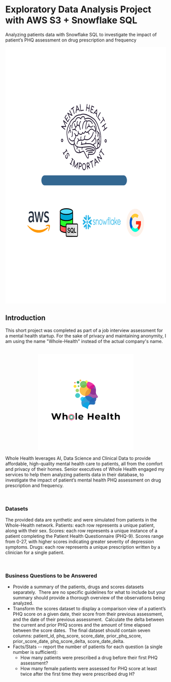 # Exploratory Data Analysis Project with AWS S3 + Snowflake SQL
Analyzing patients data with Snowflake SQL to investigate the impact of patient’s PHQ assessment on drug prescription and frequency

<div align="center">
    <img src="images/Whole-Health portfolio featured image.png" alt="Whole Health Logo" style="width: 800px; height: 800px;">
</div>


## Introduction

This short project was completed as part of a job interview assessment for a mental health startup. For the sake of privacy and maintaining anonymity, I am using the name "Whole-Health" instead of the actual company's name.

<br>

<div align="center">
    <img src="images/Whole Health Company Logo.png" alt="Whole Health Logo" style="width: 300px; height: 300px;">
</div>


Whole Health leverages AI, Data Science and Clinical Data to provide affordable, high-quality mental health care to patients, all from the comfort and privacy of their homes.
Senior executives of Whole Health engaged my services to help them analyzing patients data in their database, to investigate the impact of patient’s mental health PHQ assessment on drug prescription and frequency.


<br>


### Datasets
The provided data are synthetic and were simulated from patients in the Whole-Health network.
Patients: each row represents a unique patient, along with their sex.
Scores: each row represents a unique instance of a patient completing the Patient Health Questionnaire (PHQ-9). Scores range from 0-27, with higher scores indicating greater severity of depression symptoms.
Drugs: each row represents a unique prescription written by a clinician for a single patient.

<br>


### Business Questions to be Answered
- Provide a summary of the patients, drugs and scores datasets separately.  There are no specific guidelines for what to include but your summary should provide a thorough overview of the observations being analyzed.
- Transform the scores dataset to display a comparison view of a patient’s PHQ score on a given date, their score from their previous assessment, and the date of their previous assessment.  Calculate the delta between the current and prior PHQ scores and the amount of time elapsed between the score dates.  The final dataset should contain seven columns: patient_id, phq_score, score_date, prior_phq_score, prior_score_date, phq_score_delta, score_date_delta. 
- Facts/Stats -- report the number of patients for each question (a single number is sufficient):
    - How many patients were prescribed a drug before their first PHQ assessment?
    - How many female patients were assessed for PHQ score at least twice after the first time they were prescribed drug H?

<br>
